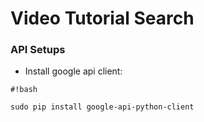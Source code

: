 # Video Tutorial Search

### API Setups
* Install google api client: 
```
#!bash

sudo pip install google-api-python-client
```